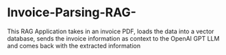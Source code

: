 # Invoice-Parsing-RAG-
This RAG Application takes in an invoice PDF, loads the data into a vector database, sends the invoice information as context to the OpenAI GPT LLM and comes back with the extracted information 
